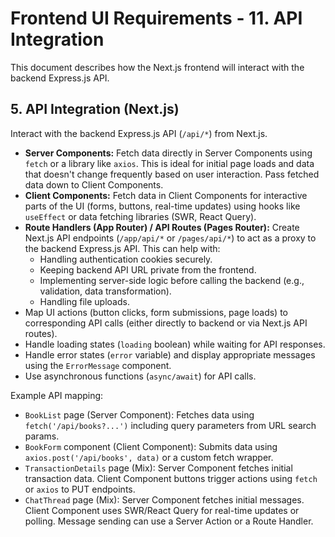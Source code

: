 # Frontend UI Requirements - 11. API Integration

This document describes how the Next.js frontend will interact with the backend Express.js API.

## 5. API Integration (Next.js)

Interact with the backend Express.js API (`/api/*`) from Next.js.

- **Server Components:** Fetch data directly in Server Components using `fetch` or a library like `axios`. This is ideal for initial page loads and data that doesn't change frequently based on user interaction. Pass fetched data down to Client Components.
- **Client Components:** Fetch data in Client Components for interactive parts of the UI (forms, buttons, real-time updates) using hooks like `useEffect` or data fetching libraries (SWR, React Query).
- **Route Handlers (App Router) / API Routes (Pages Router):** Create Next.js API endpoints (`/app/api/*` or `/pages/api/*`) to act as a proxy to the backend Express.js API. This can help with:
  - Handling authentication cookies securely.
  - Keeping backend API URL private from the frontend.
  - Implementing server-side logic before calling the backend (e.g., validation, data transformation).
  - Handling file uploads.
- Map UI actions (button clicks, form submissions, page loads) to corresponding API calls (either directly to backend or via Next.js API routes).
- Handle loading states (`loading` boolean) while waiting for API responses.
- Handle error states (`error` variable) and display appropriate messages using the `ErrorMessage` component.
- Use asynchronous functions (`async/await`) for API calls.

Example API mapping:

- `BookList` page (Server Component): Fetches data using `fetch('/api/books?...')` including query parameters from URL search params.
- `BookForm` component (Client Component): Submits data using `axios.post('/api/books', data)` or a custom fetch wrapper.
- `TransactionDetails` page (Mix): Server Component fetches initial transaction data. Client Component buttons trigger actions using `fetch` or `axios` to PUT endpoints.
- `ChatThread` page (Mix): Server Component fetches initial messages. Client Component uses SWR/React Query for real-time updates or polling. Message sending can use a Server Action or a Route Handler.
